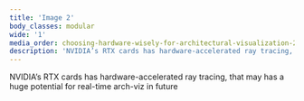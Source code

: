 ```yaml
---
title: 'Image 2'
body_classes: modular
wide: '1'
media_order: choosing-hardware-wisely-for-architectural-visualization-2.jpg
description: 'NVIDIA’s RTX cards has hardware-accelerated ray tracing, that may has a huge potential for real-time arch-viz in future'
---
```


NVIDIA’s RTX cards has hardware-accelerated ray tracing, that may has a huge potential for real-time arch-viz in future